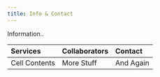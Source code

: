 ```yaml
---
title: Info & Contact
---
```

Information..

| Services       | Collaborators | Contact      |
| :------------- | :----------   | :----------- |
| Cell Contents  | More Stuff    | And Again    |
